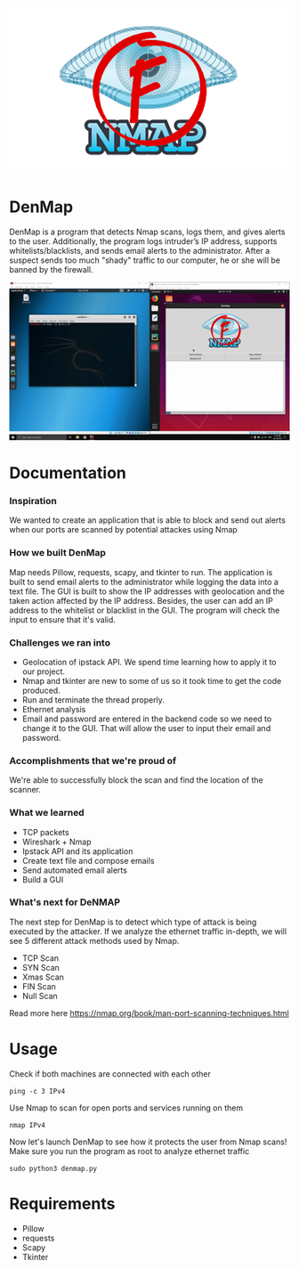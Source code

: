![Screenshot](denmap.png)

# DenMap

DenMap is a program that detects Nmap scans, logs them, and gives alerts to the user. Additionally, the program logs intruder’s IP address, supports whitelists/blacklists, and sends email alerts to the administrator. After a suspect sends too much "shady" traffic to our computer, he or she will be banned by the firewall.

![](demo.gif)

# Documentation
### Inspiration
We wanted to create an application that is able to block and send out alerts when our ports are scanned by potential attackes using Nmap

### How we built DenMap
Map needs Pillow, requests, scapy, and tkinter to run. The application is built to send email alerts to the administrator while logging the data into a text file. The GUI is built to show the IP addresses with geolocation and the taken action affected by the IP address. Besides, the user can add an IP address to the whitelist or blacklist in the GUI. The program will check the input to ensure that it's valid.

### Challenges we ran into
* Geolocation of ipstack API. We spend time learning how to apply it to our project.
* Nmap and tkinter are new to some of us so it took time to get the code produced.
* Run and terminate the thread properly.
* Ethernet analysis
* Email and password are entered in the backend code so we need to change it to the GUI. That will allow the user to input their email and password.

### Accomplishments that we're proud of
We're able to successfully block the scan and find the location of the scanner.

### What we learned
* TCP packets
* Wireshark + Nmap
* Ipstack API and its application
* Create text file and compose emails
* Send automated email alerts
* Build a GUI

### What's next for DeNMAP
The next step for DenMap is to detect which type of attack is being executed by the attacker. If we analyze the ethernet traffic in-depth, we will see 5 different attack methods used by Nmap.
* TCP Scan
* SYN Scan
* Xmas Scan
* FIN Scan
* Null Scan

Read more here https://nmap.org/book/man-port-scanning-techniques.html

# Usage
Check if both machines are connected with each other
<pre><code>ping -c 3 IPv4</code></pre>
Use Nmap to scan for open ports and services running on them
<pre><code>nmap IPv4</code></pre>
Now let's launch DenMap to see how it protects the user from Nmap scans!
Make sure you run the program as root to analyze ethernet traffic
<pre><code>sudo python3 denmap.py</code></pre>

# Requirements
* Pillow
* requests
* Scapy
* Tkinter
